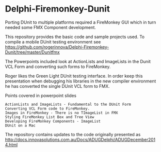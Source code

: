# Delphi-Firemonkey-Dunit
Porting DUnit to multiple platforms required a FireMonkey GUI which in turn needed some FMX Component development. 

This repository provides the basic code and sample projects used. To compile a mobile DUnit testing environment see 
https://github.com/rogerinnova/Delphi-Firemonkey-Dunit/tree/master/Dunitfmx

The Powerpoints included look at ActionLists and ImageLists in the Dunit VCL Form and converting such forms to FireMonkey.

Roger likes the Green Light DUnit testing interface. In order keep this presentation when debugging his libraries in the new compiler environment he has converted the single DUnit VCL form to FMX.

Points covered in powerpoint slides

    ActionLists and ImageLists - Fundamental to the DUnit Form
    Converting VCL Form code to FireMonkey.
    Images in FireMonkey - There is no TImageList in FMX
    Styling FireMonkey List Box and Tree View
    Developing FireMonkey Components - ImageList
    DUnit on a Mac 


The repository contains updates to the code originally presented as
http://docs.innovasolutions.com.au/Docs/ADUGDelphi/ADUGDecember2014.html
